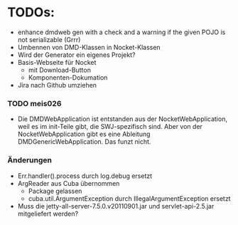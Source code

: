 # TODOs:

- enhance dmdweb gen with a check and a warning if the given POJO is not serializable (Grrr)
- Umbennen von DMD-Klassen in Nocket-Klassen
- Wird der Generator ein eigenes Projekt?
- Basis-Webseite für Nocket 
  - mit Download-Button
  - Komponenten-Dokumation
- Jira nach Github umziehen 

### TODO meis026 

- Die DMDWebApplication ist entstanden aus der NocketWebApplication, weil es im init-Teile gibt, 
  die SWJ-spezifisch sind. Aber von der NocketWebApplication gibt es eine Ableitung DMDGenericWebApplication. 
  Das funzt nicht.

### Änderungen

- Err.handler().process durch log.debug ersetzt
- ArgReader aus Cuba übernommen
  - Package gelassen
  - cuba.util.ArgumentException durch IllegalArgumentException ersetzt
- Muss die jetty-all-server-7.5.0.v20110901.jar und servlet-api-2.5.jar mitgeliefert werden?
